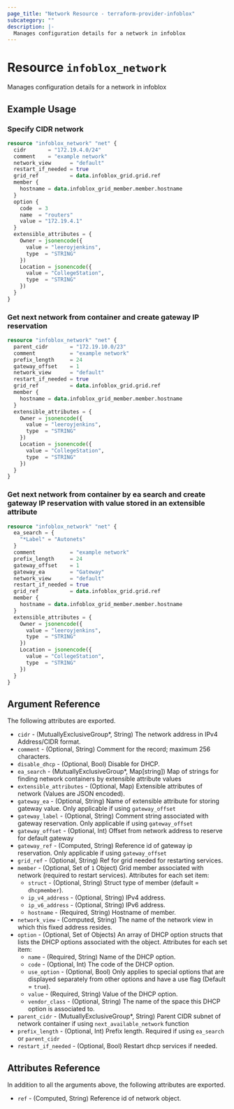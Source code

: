 ```yaml
---
page_title: "Network Resource - terraform-provider-infoblox"
subcategory: ""
description: |-
  Manages configuration details for a network in infoblox
---
```


# Resource `infoblox_network`

Manages configuration details for a network in infoblox

## Example Usage

### Specify CIDR network
```terraform
resource "infoblox_network" "net" {
  cidr       = "172.19.4.0/24"
  comment    = "example network"
  network_view      = "default"
  restart_if_needed = true
  grid_ref          = data.infoblox_grid.grid.ref
  member {
    hostname = data.infoblox_grid_member.member.hostname
  }
  option {
    code  = 3
    name  = "routers"
    value = "172.19.4.1"
  }
  extensible_attributes = {
    Owner = jsonencode({
      value = "leeroyjenkins",
      type  = "STRING"
    })
    Location = jsonencode({
      value = "CollegeStation",
      type  = "STRING"
    })
  }
}
```

### Get next network from container and create gateway IP reservation
```terraform
resource "infoblox_network" "net" {
  parent_cidr       = "172.19.10.0/23"
  comment           = "example network"
  prefix_length     = 24
  gateway_offset    = 1
  network_view      = "default"
  restart_if_needed = true
  grid_ref          = data.infoblox_grid.grid.ref
  member {
    hostname = data.infoblox_grid_member.member.hostname
  }
  extensible_attributes = {
    Owner = jsonencode({
      value = "leeroyjenkins",
      type  = "STRING"
    })
    Location = jsonencode({
      value = "CollegeStation",
      type  = "STRING"
    })
  }
}
```

### Get next network from container by ea search and create gateway IP reservation with value stored in an extensible attribute
```terraform
resource "infoblox_network" "net" {
  ea_search = {
    "*Label" = "Autonets"
  }
  comment           = "example network"
  prefix_length     = 24
  gateway_offset    = 1
  gateway_ea        = "Gateway"
  network_view      = "default"
  restart_if_needed = true
  grid_ref          = data.infoblox_grid.grid.ref
  member {
    hostname = data.infoblox_grid_member.member.hostname
  }
  extensible_attributes = {
    Owner = jsonencode({
      value = "leeroyjenkins",
      type  = "STRING"
    })
    Location = jsonencode({
      value = "CollegeStation",
      type  = "STRING"
    })
  }
}
```

## Argument Reference

The following attributes are exported.

- `cidr` -  (MutuallyExclusiveGroup*, String) The network address in IPv4 Address/CIDR format.
- `comment` - (Optional, String) Comment for the record; maximum 256 characters.
- `disable_dhcp` - (Optional, Bool) Disable for DHCP.
- `ea_search` - (MutuallyExclusiveGroup*, Map[string]) Map of strings for finding network containers by extensible attribute values
- `extensible_attributes` - (Optional, Map) Extensible attributes of network (Values are JSON encoded).
- `gateway_ea` - (Optional, String) Name of extensible attribute for storing gateway value. Only applicable if using `gateway_offset`
- `gateway_label` - (Optional, String) Comment string associated with gateway reservation. Only applicable if using `gateway_offset`
- `gateway_offset` - (Optional, Int) Offset from network address to reserve for default gateway
- `gateway_ref` - (Computed, String) Reference id of gateway ip reservation. Only applicable if using `gateway_offset`
- `grid_ref` -  (Optional, String) Ref for grid needed for restarting services.
- `member` - (Optional, Set of `1` Object) Grid member associated with network (required to restart services).  Attributes for each set item:
  - `struct` - (Optional, String) Struct type of member (default = `dhcpmember`).
  - `ip_v4_address` - (Optional, String) IPv4 address.
  - `ip_v6_address` - (Optional, String) IPv6 address.
  - `hostname` - (Required, String) Hostname of member.
- `network_view` -  (Computed, String) The name of the network view in which this fixed address resides.
- `option` - (Optional, Set of Objects) An array of DHCP option structs that lists the DHCP options associated with the object.  Attributes for each set item:
  - `name` - (Required, String) Name of the DHCP option.
  - `code` - (Optional, Int) The code of the DHCP option.
  - `use_option` - (Optional, Bool) Only applies to special options that are displayed separately from other options and have a use flag (Default = `true`).
  - `value` - (Required, String) Value of the DHCP option.
  - `vendor_class` - (Optional, String) The name of the space this DHCP option is associated to.
- `parent_cidr` - (MutuallyExclusiveGroup*, String) Parent CIDR subnet of network container if using `next_available_network` function
- `prefix_length` - (Optional, Int) Prefix length. Required if using `ea_search` or `parent_cidr`
- `restart_if_needed` -  (Optional, Bool) Restart dhcp services if needed.

## Attributes Reference

In addition to all the arguments above, the following attributes are exported.

- `ref` -  (Computed, String) Reference id of network object.